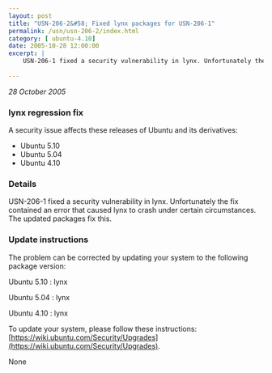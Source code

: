 ```yaml
---
layout: post
title: "USN-206-2&#58; Fixed lynx packages for USN-206-1"
permalink: /usn/usn-206-2/index.html
category: [ ubuntu-4.10]
date: 2005-10-28 12:00:00
excerpt: |
    USN-206-1 fixed a security vulnerability in lynx. Unfortunately the fix contained an error that caused lynx to crash under certain circumstances. The updated packages fix this.
    
--- 
```

 
 

*28 October 2005*

### lynx regression fix

A security issue affects these releases of Ubuntu and its derivatives:

* Ubuntu 5.10
* Ubuntu 5.04
* Ubuntu 4.10

### Details

USN-206-1 fixed a security vulnerability in lynx. Unfortunately the fix contained an error that caused lynx to crash under certain circumstances. The updated packages fix this.

### Update instructions

The problem can be corrected by updating your system to the following package version:

Ubuntu 5.10
 : lynx 

Ubuntu 5.04
 : lynx 

Ubuntu 4.10
 : lynx 

To update your system, please follow these instructions: [https://wiki.ubuntu.com/Security/Upgrades](https://wiki.ubuntu.com/Security/Upgrades).

None

